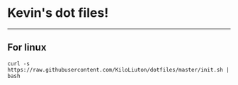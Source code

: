 # Kevin's dot files!

---
## For linux
`curl -s https://raw.githubusercontent.com/KiloLiuton/dotfiles/master/init.sh | bash`
